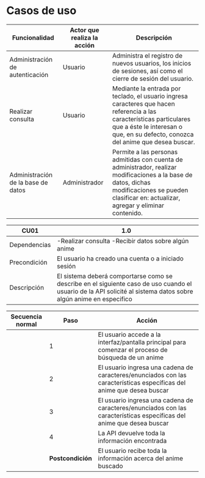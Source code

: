 # Casos de uso

|Funcionalidad |Actor que realiza la acción |Descripción |
|---|---|---|
|Administración de autenticación |Usuario | Administra el registro de nuevos usuarios, los inicios de sesiones, así como el cierre de sesión del usuario. |
|Realizar consulta |Usuario |Mediante la entrada por teclado, el usuario ingresa caracteres que hacen referencia a las características particulares que a éste le interesan o que, en su defecto, conozca del anime que desea buscar. |
|Administración de la base de datos |Administrador | Permite a las personas admitidas con cuenta de administrador, realizar modificaciones a la base de datos, dichas modificaciones se pueden clasificar en: actualizar, agregar y eliminar contenido. |


|CU01 |1.0 |
|---|---|
|Dependencias |-Realizar consulta -Recibir datos sobre algún anime |
|Precondición |El usuario ha creado una cuenta o a iniciado sesión |
|Descripción|El sistema deberá comportarse como se describe en el siguiente caso de uso cuando el usuario de la API solicité al sistema datos sobre algún anime en especifico |

|Secuencia normal |Paso |Acción |
|---|---|---|
| |1 |El usuario accede a la interfaz/pantalla principal para comenzar el proceso de búsqueda de un anime |
| |2 | El usuario ingresa una cadena de caracteres/enunciados con las características específicas del anime que desea buscar|
| |3 | El usuario ingresa una cadena de caracteres/enunciados con las características específicas del anime que desea buscar |
| |4 |La API devuelve toda la información encontrada |
| |**Postcondición** |El usuario recibe toda la información acerca del anime buscado |


